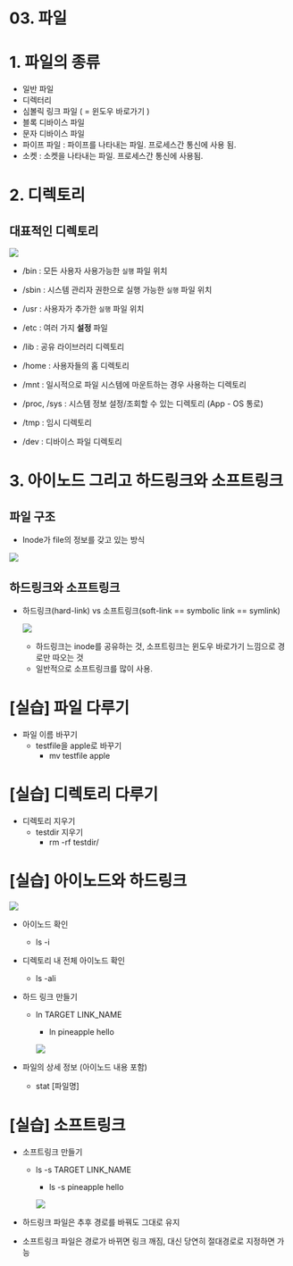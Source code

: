 # 03. 파일

# 1. 파일의 종류

- 일반 파일
- 디렉터리
- 심볼릭 링크 파일 ( = 윈도우 바로가기 )
- 블록 디바이스 파일
- 문자 디바이스 파일
- 파이프 파일 : 파이프를 나타내는 파일. 프로세스간 통신에 사용 됨.
- 소켓 : 소켓을 나타내는 파일. 프로세스간 통신에 사용됨.

# 2. 디렉토리

## 대표적인 디렉토리

![](https://i.imgur.com/41F0DC2.png)

- /bin : 모든 사용자 사용가능한 `실행` 파일 위치
- /sbin : 시스템 관리자 권한으로 실행 가능한 `실행` 파일 위치
- /usr : 사용자가 추가한 `실행` 파일 위치

- /etc : 여러 가지 **설정** 파일
- /lib : 공유 라이브러리 디렉토리
- /home : 사용자들의 홈 디렉토리
- /mnt : 일시적으로 파일 시스템에 마운트하는 경우 사용하는 디렉토리

- /proc, /sys : 시스템 정보 설정/조회할 수 있는 디렉토리 (App - OS 통로)
- /tmp : 임시 디렉토리
- /dev : 디바이스 파일 디렉토리

# 3. 아이노드 그리고 하드링크와 소프트링크

## 파일 구조

- Inode가 file의 정보를 갖고 있는 방식

![](https://i.imgur.com/idgcRZI.png)

## 하드링크와 소프트링크

- 하드링크(hard-link) vs 소프트링크(soft-link == symbolic link == symlink)

    ![](https://i.imgur.com/O57V2xB.png)

    - 하드링크는 inode를 공유하는 것, 소프트링크는 윈도우 바로가기 느낌으로 경로만 따오는 것
    - 일반적으로 소프트링크를 많이 사용.

# [실습] 파일 다루기

- 파일 이름 바꾸기 
    - testfile을 apple로 바꾸기
        - mv testfile apple

# [실습] 디렉토리 다루기

- 디렉토리 지우기
    - testdir 지우기
        - rm -rf testdir/    

# [실습] 아이노드와 하드링크

![](https://i.imgur.com/6SvM9yi.png)

- 아이노드 확인
    - ls -i
- 디렉토리 내 전체 아이노드 확인
    - ls -ali
- 하드 링크 만들기
    - ln TARGET LINK_NAME
        - ln pineapple hello

        ![](https://i.imgur.com/xlMojuN.png)

- 파일의 상세 정보 (아이노드 내용 포함)
    - stat [파일명]

# [실습] 소프트링크

- 소프트링크 만들기
    - ls -s TARGET LINK_NAME
        - ls -s pineapple hello

        ![](https://i.imgur.com/DsEWsmS.png)
        
        
- 하드링크 파일은 추후 경로를 바꿔도 그대로 유지
- 소프트링크 파일은 경로가 바뀌면 링크 깨짐, 대신 당연히 절대경로로 지정하면 가능

<!--stackedit_data:
eyJoaXN0b3J5IjpbMTk0NzI2ODg2MF19
-->